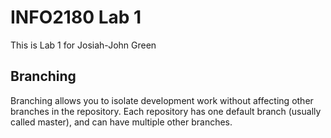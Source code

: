 # INFO2180 Lab 1

This is Lab 1 for Josiah-John Green

## Branching
Branching allows you to isolate development work without 
affecting other branches in the repository. Each repository 
has one default branch (usually called master), and can have multiple other branches.
